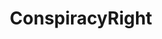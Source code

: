 ---
title: ConspiracyRight
crosslinks:
- TopMindsOfReddit
- conspiracy
- conspiracyundone
- autotldr
- The_Donald
- worstof
- TruthLeaks
- ShitEvilModsSay
- Documentaries
---